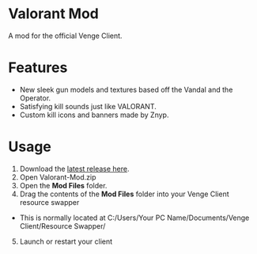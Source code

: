# Valorant Mod
A mod for the official Venge Client.

# Features
- New sleek gun models and textures based off the Vandal and the Operator.
- Satisfying kill sounds just like VALORANT.
- Custom kill icons and banners made by Znyp.

# Usage
1. Download the [latest release here](https://github.com/KruzShady/Valorant-Mod/releases/latest/Valorant-Mod.zip "Latest Release").
2. Open Valorant-Mod.zip
3. Open the **Mod Files** folder.
4. Drag the contents of the **Mod Files** folder into your Venge Client resource swapper
- This is normally located at C:/Users/Your PC Name/Documents/Venge Client/Resource Swapper/
5. Launch or restart your client
